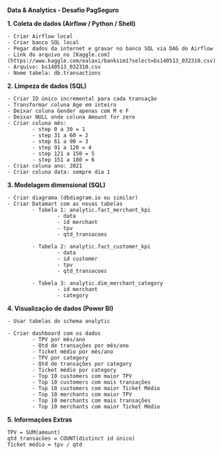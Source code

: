 **Data & Analytics - Desafio PagSeguro**  
  
**1. Coleta de dados (Airflow / Python / Shell)**  
  
    - Criar Airflow local  
    - Criar banco SQL local  
    - Pegar dados da internet e gravar no banco SQL via DAG do Airflow  
    - Link do arquivo no [Kaggle.com](https://www.kaggle.com/ealaxi/banksim1?select=bs140513_032310.csv)  
    - Arquivo: bs140513_032310.csv  
    - Nome tabela: db.transactions  

  
**2. Limpeza de dados (SQL)**  

    - Criar ID único incremental para cada transação  
    - Transformar coluna Age em inteiro  
    - Deixar coluna Gender apenas com M e F  
    - Deixar NULL onde coluna Amount for zero  
    - Criar coluna mês:  
            - step 0 a 30 = 1  
            - step 31 a 60 = 2  
            - step 61 a 90 = 3  
            - step 91 a 120 = 4  
            - step 121 a 150 = 5  
            - step 151 a 180 = 6  
    - Criar coluna ano: 2021  
    - Criar coluna data: sempre dia 1  
  
  
  
**3. Modelagem dimensional (SQL)**  

    - Criar diagrama (dbdiagram.io ou similar)
    - Criar Datamart com as novas tabelas
            - Tabela 1: analytic.fact_merchant_kpi
                    - data
                    - id merchant
                    - tpv
                    - qtd_transacoes

            - Tabela 2: analytic.fact_customer_kpi
                    - data
                    - id customer
                    - tpv
                    - qtd_transacoes

            - Tabela 3: analytic.dim_merchant_category
                    - id merchant
                    - category

**4. Visualização de dados (Power BI)**

    - Usar tabelas do schema analytic

    - Criar dashboard com os dados
            - TPV por mês/ano
            - Qtd de transações por mês/ano
            - Ticket médio por mês/ano
            - TPV por category
            - Qtd de transações por category
            - Ticket médio por category
            - Top 10 customers com maior TPV
            - Top 10 customers com mais transações
            - Top 10 customers com maior Ticket Médio
            - Top 10 merchants com maior TPV
            - Top 10 merchants com mais transações
            - Top 10 merchants com maior Ticket Médio

**5. Informações Extras**  
   
    TPV = SUM(amount)
    qtd transacões = COUNT(distinct id único)
    Ticket médio = tpv / qtd
